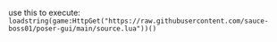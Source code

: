 use this to execute:
```loadstring(game:HttpGet("https://raw.githubusercontent.com/sauce-boss01/poser-gui/main/source.lua"))()```
